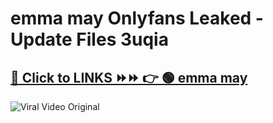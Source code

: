 
 # emma may Onlyfans Leaked - Update Files 3uqia

## <h2><a href="https://clipsfans.com/emma_may&ref=git">🔗 Click to LINKS ⏩⏩ 👉 🟢 emma may </a></h2>

<a href="https://clipsfans.com/emma_may&ref=git" rel="nofollow" data-target="animated-image.originalLink"><img src="https://i.ibb.co.com/xMMVF88/686577567.gif" alt="Viral Video Original" style="max-width: 100%; display: inline-block;" data-target="animated-image.originalImage"></a>

